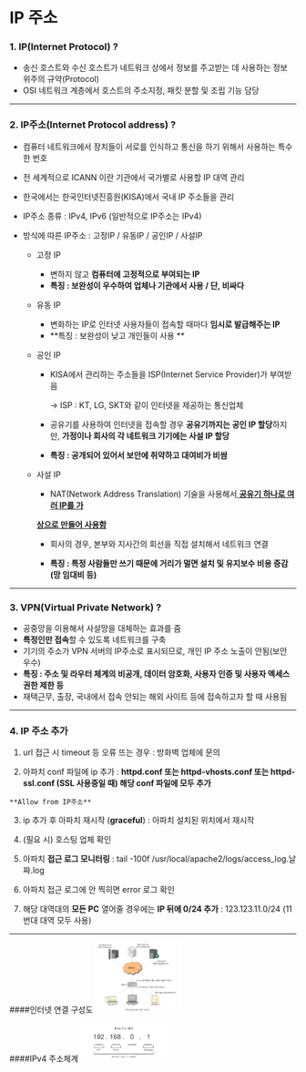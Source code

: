 # IP 주소

### 1. IP(**I**nternet **P**rotocol) ?

- 송신 호스트와 수신 호스트가 네트워크 상에서 정보를 주고받는 데 사용하는 정보 위주의 규약(Protocol)
- OSI 네트워크 계층에서 호스트의 주소지정, 패킷 분할 및 조립 기능 담당

<hr>

### 2. IP주소(Internet Protocol address) ?

- 컴퓨터 네트워크에서 장치들이 서로를 인식하고 통신을 하기 위해서 사용하는 특수한 번호

- 전 세계적으로 ICANN 이란 기관에서 국가별로 사용할 IP 대역 관리

- 한국에서는 한국인터넷진흥원(KISA)에서 국내 IP 주소들을 관리 

- IP주소 종류 : IPv4, IPv6 (일반적으로 IP주소는 IPv4)

- 방식에 따른 IP주소 : 고정IP / 유동IP / 공인IP / 사설IP 

  - 고정 IP 

    - 변하지 않고 **컴퓨터에 고정적으로 부여되는 IP**
    - **특징 : 보완성이 우수하여 업체나 기관에서 사용 / 단, 비싸다**

  - 유동 IP

    - 변화하는 IP로 인터넷 사용자들이 접속할 때마다 **임시로 발급해주는 IP**
    - **특징 : 보완성이 낮고 개인들이 사용 **

  - 공인 IP

    - KISA에서 관리하는 주소들을 ISP(Internet Service Provider)가 부여받음

      -> ISP : KT, LG, SKT와 같이 인터넷을 제공하는 통신업체

    - 공유기를 사용하여 인터넷을 접속할 경우 **공유기까지는 공인 IP 할당**하지만, **가정이나 회사의 각 네트워크 기기에는 사설 IP 할당**

    - **특징 : 공개되어 있어서 보안에 취약하고 대여비가 비쌈**

  - 사설 IP

    -  NAT(Network Address Translation) 기술을 사용해서<u> **공유기 하나로 여러 IP를 가**</u>

      <u>**상으로 만들어 사용함**</u>

    - 회사의 경우, 본부와 지사간의 회선을 직접 설치해서 네트워크 연결

    - **특징 : 특정 사람들만 쓰기 때문에 거리가 멀면 설치 및 유지보수 비용 증감(망 임대비 등)**

<hr>

### 3. VPN(Virtual Private Network) ?

- 공중망을 이용해서 사설망을 대체하는 효과를 줌
- **특정인만 접속**할 수 있도록 네트워크를 구축
- 기기의 주소가 VPN 서버의 IP주소로 표시되므로, 개인 IP 주소 노출이 안됨(보안 우수)
- **특징 : 주소 및 라우터 체계의 비공개, 데이터 암호화, 사용자 인증 및 사용자 엑세스 권한 제한 등** 
- 재택근무, 출장, 국내에서 접속 안되는 해외 사이트 등에 접속하고자 할 때 사용됨

<hr>

### 4. IP 주소 추가

 1. url 접근 시 timeout 등 오류 뜨는 경우 : 방화벽 업체에 문의

 2.  아파치 conf  파일에 ip 추가 : **httpd.conf 또는 httpd-vhosts.conf  또는 httpd-ssl.conf (SSL 사용중일 때) 해당 conf 파일에 모두 추가**

    **Allow from IP주소** 

 3.  ip 추가 후 아파치 재시작 (**graceful**) : 아파치 설치된 위치에서 재시작

 4. (필요 시) 호스팅 업체 확인  

 5.  아파치 **접근 로그 모니터링** : tail -100f /usr/local/apache2/logs/access_log.날짜.log

6. 아파치 접근 로그에 안 찍히면 error 로그 확인 
7. 해당 대역대의 **모든 PC** 열어줄 경우에는 **IP 뒤에 0/24 추가** : 123.123.11.0/24 (11번대 대역 모두 사용)

<hr>
####인터넷 연결 구성도
<img src="./internet_connected.png" width="30%" height="10%" alt="Synology"></img>

<br>

####IPv4 주소체계
<img src="./IPv4.png" width="30%" height="10%" alt="Synology"></img>
